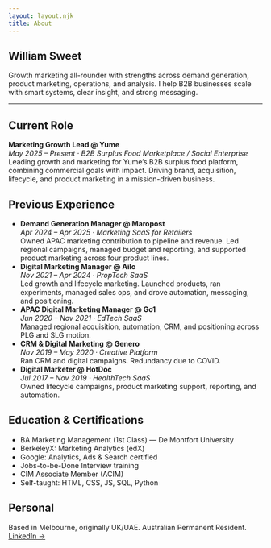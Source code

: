 ```yaml
---
layout: layout.njk
title: About
---
```


<section class="prose prose-neutral">
  <h1 class="text-4xl font-bold mb-2">William Sweet</h1>
  <p class="text-lg text-gray-600 mb-6">
    Growth marketing all-rounder with strengths across demand generation, product marketing, operations, and analysis. I help B2B businesses scale with smart systems, clear insight, and strong messaging.
  </p>
  <hr class="my-8" />
  <h2 class="text-2xl font-semibold">Current Role</h2>
  <p class="mt-2">
    <strong>Marketing Growth Lead @ Yume</strong><br />
    <em>May 2025 – Present · B2B Surplus Food Marketplace / Social Enterprise</em><br />
    Leading growth and marketing for Yume’s B2B surplus food platform, combining commercial goals with impact. Driving brand, acquisition, lifecycle, and product marketing in a mission-driven business.
  </p>
  <h2 class="text-2xl font-semibold mt-10">Previous Experience</h2>
  <ul class="space-y-6 mt-4">
    <li>
      <strong>Demand Generation Manager @ Maropost</strong><br />
      <em>Apr 2024 – Apr 2025 · Marketing SaaS for Retailers</em><br />
      Owned APAC marketing contribution to pipeline and revenue. Led regional campaigns, managed budget and reporting, and supported product marketing across four product lines.
    </li>
    <li>
      <strong>Digital Marketing Manager @ Ailo</strong><br />
      <em>Nov 2021 – Apr 2024 · PropTech SaaS</em><br />
      Led growth and lifecycle marketing. Launched products, ran experiments, managed sales ops, and drove automation, messaging, and positioning.
    </li>
    <li>
      <strong>APAC Digital Marketing Manager @ Go1</strong><br />
      <em>Jun 2020 – Nov 2021 · EdTech SaaS</em><br />
      Managed regional acquisition, automation, CRM, and positioning across PLG and SLG motion.
    </li>
    <li>
      <strong>CRM & Digital Marketing @ Genero</strong><br />
      <em>Nov 2019 – May 2020 · Creative Platform</em><br />
      Ran CRM and digital campaigns. Redundancy due to COVID.
    </li>
    <li>
      <strong>Digital Marketer @ HotDoc</strong><br />
      <em>Jul 2017 – Nov 2019 · HealthTech SaaS</em><br />
      Owned lifecycle campaigns, product marketing support, reporting, and automation.
    </li>
  </ul>
  <h2 class="text-2xl font-semibold mt-10">Education & Certifications</h2>
  <ul class="list-disc list-inside mt-2">
    <li>BA Marketing Management (1st Class) — De Montfort University</li>
    <li>BerkeleyX: Marketing Analytics (edX)</li>
    <li>Google: Analytics, Ads & Search certified</li>
    <li>Jobs-to-be-Done Interview training</li>
    <li>CIM Associate Member (ACIM)</li>
    <li>Self-taught: HTML, CSS, JS, SQL, Python</li>
  </ul>
  <h2 class="text-2xl font-semibold mt-10">Personal</h2>
  <p class="mt-2">
    Based in Melbourne, originally UK/UAE. Australian Permanent Resident.<br />
    <a href="https://linkedin.com/in/willsweet" class="text-blue-600 hover:underline">LinkedIn →</a>
  </p>
</section>